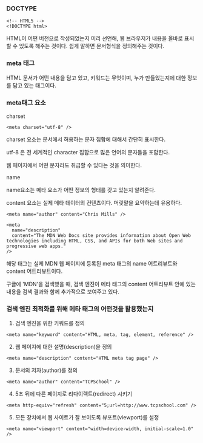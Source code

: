 ### DOCTYPE

```
<!-- HTML5 -->
<!DOCTYPE html>
```

HTML이 어떤 버전으로 작성되었는지 미리 선언해, 웹 브라우저가 내용을 올바로 표시할 수 있도록 해주는 것이다. 쉽게 말하면 문서형식을 정의해주는 것이다.



### meta 태그

HTML 문서가 어떤 내용을 담고 있고, 키워드는 무엇이며, 누가 만들었는지에 대한 정보를 담고 있는 태그이다.



### meta태그 요소

charset

```
<meta charset="utf-8" />
```

charset 요소는 문서에서 허용하는 문자 집합에 대해서 간단히 표시한다.

utf-8 은 전 세계적인 character 집합으로 많은 언어의 문자들을 포함한다.

웹 페이지에서 어떤 문자라도 취급할 수 있다는 것을 의미한다.



name

name요소는 메타 요소가 어떤 정보의 형태를 갖고 있는지 알려준다.

content 요소는 실제 메타 데이터의 컨텐츠이다. 머릿말을 요약하는데 유용하다.

```
<meta name="author" content="Chris Mills" />

<meta
  name="description"
  content="The MDN Web Docs site provides information about Open Web technologies including HTML, CSS, and APIs for both Web sites and progressive web apps."
/>
```

해당 태그는 실제 MDN 웹 페이지에 등록된 meta 태그의 name 어트리뷰트와 content 어트리뷰트이다.

구글에 'MDN'을 검색했을 때, 검색 엔진이 메타 태그의 content 어트리뷰트 안에 있는 내용을 검색 결과와 함께 추가적으로 보여주고 있다.



### 검색 엔진 최적화를 위해 메타 태그의 어떤것을 활용했는지

1. 검색 엔진을 위한 키워드를 정의

```
<meta name="keyword" content="HTML, meta, tag, element, reference" />
```

2. 웹 페이지에 대한 설명(description)을 정의

```
<meta name="description" content="HTML meta tag page" />
```

3. 문서의 저자(author)를 정의

```
<meta name="author" content="TCPSchool" />
```

4. 5초 뒤에 다른 페이지로 리다이렉트(redirect) 시키기

```
<meta http-equiv="refresh" content="5;url=http://www.tcpschool.com" />
```

5. 모든 장치에서 웹 사이트가 잘 보이도록 뷰포트(viewport)를 설정

```
<meta name="viewport" content="width=device-width, initial-scale=1.0" />
```

